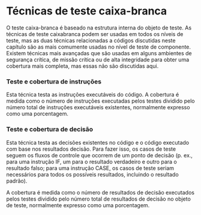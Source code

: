 # Técnicas de teste caixa-branca

O teste caixa-branca é baseado na estrutura interna do objeto de teste. As técnicas de teste caixabranca podem ser usadas em todos os níveis de teste, mas as duas técnicas relacionadas a códigos discutidas neste capítulo são as mais comumente usadas no nível de teste de componente. Existem técnicas mais avançadas que são usadas em alguns ambientes de segurança crítica, de missão crítica ou de alta integridade para obter uma cobertura mais completa, mas essas não são discutidas aqui. 

### Teste e cobertura de instruções

Esta técnica testa as instruções executáveis do código. A cobertura é medida como o número de
instruções executadas pelos testes dividido pelo número total de instruções executáveis existentes, normalmente expresso como uma porcentagem.

### Teste e cobertura de decisão

Esta técnica testa as decisões existentes no código e o código executado com base nos resultados decisão. Para fazer isso, os casos de teste seguem os fluxos de controle que ocorrem de um ponto de decisão (p. ex., para uma instrução IF, um para o resultado verdadeiro e outro para o resultado falso; para uma instrução CASE, os casos de teste seriam necessários para todos os possíveis resultados, incluindo o resultado padrão).

A cobertura é medida como o número de resultados de decisão executados pelos testes dividido
pelo número total de resultados de decisão no objeto de teste, normalmente expresso como uma
porcentagem.